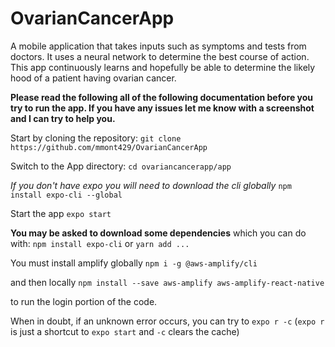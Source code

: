 # OvarianCancerApp
A mobile application that takes inputs such as symptoms and tests from doctors. It uses a neural network to determine the best course of action. This app continuously learns and hopefully be able to determine the likely hood of a patient having ovarian cancer.

__Please read the following all of the following documentation before you try to run the app. If you have any issues let me know with a screenshot and I can try to help you.__

Start by cloning the repository:
`git clone https://github.com/mmont429/OvarianCancerApp`

Switch to the App directory:
`cd ovariancancerapp/app`

_If you don't have expo you will need to download the cli globally_
`npm install expo-cli --global`

Start the app
`expo start`

__You may be asked to download some dependencies__ which you can do with:
`npm install expo-cli` or `yarn add ...`

You must install amplify globally 
`npm i -g @aws-amplify/cli`

and then locally 
`npm install --save aws-amplify aws-amplify-react-native`

to run the login portion of the code.

When in doubt, if an unknown error occurs, you can try to
`expo r -c` (`expo r` is just a shortcut to `expo start` and `-c` clears the cache)
